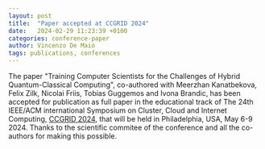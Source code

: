 ```yaml
---
layout: post
title:  "Paper accepted at CCGRID 2024"
date:   2024-02-29 11:23:39 +0100
categories: conference-paper
author: Vincenzo De Maio
tags: publications, conferences
---
```

The paper "Training Computer Scientists for the Challenges of Hybrid Quantum-Classical Computing", co-authored with Meerzhan Kanatbekova, Felix Zilk, Nicolai Friis, Tobias Guggemos and Ivona Brandic, has been accepted for publication as full paper in the educational track of The 24th IEEE/ACM international Symposium on Cluster, Cloud and Internet Computing, [CCGRID 2024](https://2024.ccgrid-conference.org/), that will be held in Philadelphia, USA, May 6-9 2024. Thanks to the scientific commitee of the conference and all the co-authors for making this possible. 
